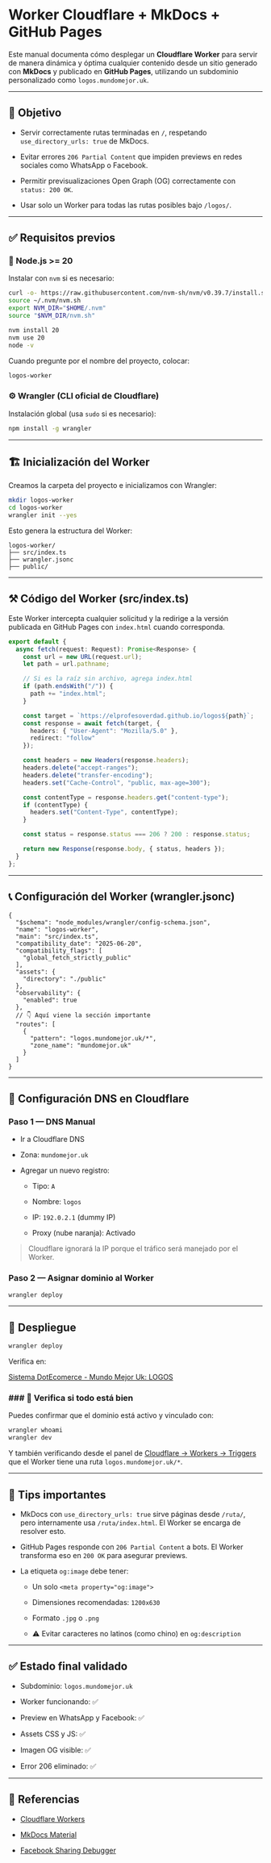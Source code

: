 # Worker Cloudflare + MkDocs + GitHub Pages

Este manual documenta cómo desplegar un **Cloudflare Worker** para servir de manera dinámica y óptima cualquier contenido desde un sitio generado con **MkDocs** y publicado en **GitHub Pages**, utilizando un subdominio personalizado como `logos.mundomejor.uk`.

---

## 🌟 Objetivo

- Servir correctamente rutas terminadas en `/`, respetando `use_directory_urls: true` de MkDocs.

- Evitar errores `206 Partial Content` que impiden previews en redes sociales como WhatsApp o Facebook.

- Permitir previsualizaciones Open Graph (OG) correctamente con `status: 200 OK`.

- Usar solo un Worker para todas las rutas posibles bajo `/logos/`.

---

## ✅ Requisitos previos

### 🧰 Node.js >= 20

Instalar con `nvm` si es necesario:

```bash
curl -o- https://raw.githubusercontent.com/nvm-sh/nvm/v0.39.7/install.sh | bash
source ~/.nvm/nvm.sh
export NVM_DIR="$HOME/.nvm"
source "$NVM_DIR/nvm.sh"

nvm install 20
nvm use 20
node -v
```

Cuando pregunte por el nombre del proyecto, colocar:

```bash
logos-worker
```

### ⚙️ Wrangler (CLI oficial de Cloudflare)

Instalación global (usa `sudo` si es necesario):

```bash
npm install -g wrangler
```

---

## 🏗️ Inicialización del Worker

Creamos la carpeta del proyecto e inicializamos con Wrangler:

```bash
mkdir logos-worker
cd logos-worker
wrangler init --yes
```

Esto genera la estructura del Worker:

```
logos-worker/
├── src/index.ts
├── wrangler.jsonc
├── public/
```

---

## ⚒️ Código del Worker (src/index.ts)

Este Worker intercepta cualquier solicitud y la redirige a la versión publicada en GitHub Pages con `index.html` cuando corresponda.

```ts
export default {
  async fetch(request: Request): Promise<Response> {
    const url = new URL(request.url);
    let path = url.pathname;

    // Si es la raíz sin archivo, agrega index.html
    if (path.endsWith("/")) {
      path += "index.html";
    }

    const target = `https://elprofesoverdad.github.io/logos${path}`;
    const response = await fetch(target, {
      headers: { "User-Agent": "Mozilla/5.0" },
      redirect: "follow"
    });

    const headers = new Headers(response.headers);
    headers.delete("accept-ranges");
    headers.delete("transfer-encoding");
    headers.set("Cache-Control", "public, max-age=300");

    const contentType = response.headers.get("content-type");
    if (contentType) {
      headers.set("Content-Type", contentType);
    }

    const status = response.status === 206 ? 200 : response.status;

    return new Response(response.body, { status, headers });
  }
};
```

---

## 📞 Configuración del Worker (wrangler.jsonc)

```jsonc
{
  "$schema": "node_modules/wrangler/config-schema.json",
  "name": "logos-worker",
  "main": "src/index.ts",
  "compatibility_date": "2025-06-20",
  "compatibility_flags": [
    "global_fetch_strictly_public"
  ],
  "assets": {
    "directory": "./public"
  },
  "observability": {
    "enabled": true
  },
  // 👇 Aquí viene la sección importante
  "routes": [
    {
      "pattern": "logos.mundomejor.uk/*",
      "zone_name": "mundomejor.uk"
    }
  ]
}
```

---

## 📍 Configuración DNS en Cloudflare

### Paso 1 — DNS Manual

- Ir a Cloudflare DNS

- Zona: `mundomejor.uk`

- Agregar un nuevo registro:
  
  - Tipo: `A`
  
  - Nombre: `logos`
  
  - IP: `192.0.2.1` (dummy IP)
  
  - Proxy (nube naranja): Activado

> Cloudflare ignorará la IP porque el tráfico será manejado por el Worker.

### Paso 2 — Asignar dominio al Worker

```bash
wrangler deploy
```

---

## 🚀 Despliegue

```bash
wrangler deploy
```

Verifica en:  

[Sistema DotEcomerce - Mundo Mejor Uk: LOGOS](https://logos.mundomejor.uk/1-LEGOS/NEGOCIO/MMA/PRODUCTOS/DotEcomerce/Sistema-DotEcomerce/)

### ### 🧾 Verifica si todo está bien

Puedes confirmar que el dominio está activo y vinculado con:

```bash
wrangler whoami
wrangler dev
```

Y también verificando desde el panel de [Cloudflare → Workers → Triggers](https://dash.cloudflare.com/) que el Worker tiene una ruta `logos.mundomejor.uk/*`.

---

## 🧐 Tips importantes

- MkDocs con `use_directory_urls: true` sirve páginas desde `/ruta/`, pero internamente usa `/ruta/index.html`. El Worker se encarga de resolver esto.

- GitHub Pages responde con `206 Partial Content` a bots. El Worker transforma eso en `200 OK` para asegurar previews.

- La etiqueta `og:image` debe tener:
  
  - Un solo `<meta property="og:image">`
  
  - Dimensiones recomendadas: `1200x630`
  
  - Formato `.jpg` o `.png`
  
  - ⚠️ Evitar caracteres no latinos (como chino) en `og:description`

---

## ✅ Estado final validado

- Subdominio: `logos.mundomejor.uk`

- Worker funcionando: ✅

- Preview en WhatsApp y Facebook: ✅

- Assets CSS y JS: ✅

- Imagen OG visible: ✅

- Error 206 eliminado: ✅

---

## 📛 Referencias

- [Cloudflare Workers](https://developers.cloudflare.com/workers/)

- [MkDocs Material](https://squidfunk.github.io/mkdocs-material/)

- [Facebook Sharing Debugger](https://developers.facebook.com/tools/debug/)
